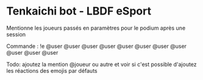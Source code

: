 # Tenkaichi bot - LBDF eSport

Mentionne les joueurs passés en paramètres pour le podium après une session

Commande :
!e @user @user @user @user @user @user @user @user @user @user @user

Todo: ajoutez la mention @joueur ou autre et voir si c'est possible d'ajoutez les réactions des emojis par défauts
